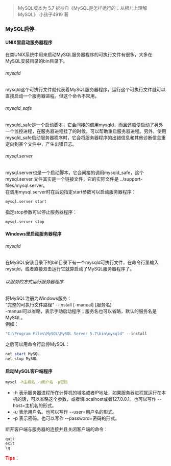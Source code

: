 > MySQL版本为 5.7
> 拆抄自《MySQL是怎样运行的：从根儿上理解MySQL》 小孩子4919 著

### MySQL启停
#### UNIX里启动服务器程序
在类UNIX系统中用来启动MySQL服务器程序的可执行文件有很多，大多在MySQL安装目录的bin目录下。

###### mysqld
mysqld这个可执行文件就代表着MySQL服务器程序，运行这个可执行文件就可以直接启动一个服务器进程。但这个命令不常用。

###### mysqld_safe
mysqld_safe是一个启动脚本，它会间接的调用mysqld，而且还顺便启动了另外一个监控进程，在服务器进程挂了的时候，可以帮助重启服务器进程。另外，使用mysqld_safe启动服务器程序时，它会将服务器程序的出错信息和其他诊断信息重定向到某个文件中，产生出错日志。

###### mysql.server
mysql.server也是一个启动脚本，它会间接的调用mysqld_safe，这个 mysql.server 文件其实是一个链接文件，它的实际文件是 ../support-files/mysql.server。  
在调用mysql.server时在后边指定start参数可以启动服务器程序：

```bash
mysql.server start
```

指定stop参数可以停止服务器程序：

```bash
mysql.server stop
```

#### Windows里启动服务器程序

###### mysqld
在MySQL安装目录下的bin目录下有一个mysqld可执行文件，在命令行里输入mysqld，或者直接双击运行它就算启动了MySQL服务器程序了。

###### 以服务的方式运行服务器程序
将MySQL注册为Windows服务：  
"完整的可执行文件路径" --install [-manual] [服务名]  
-manual可以省略，表示手动启动程序；服务名也可以省略，默认的服务名是MySQL。  
例如：

```powershell
"C:\Program Files\MySQL\MySQL Server 5.7\bin\mysqld" --install
```

之后可以用命令行启停MySQL：

```powershell
net start MySQL
net stop MySQL
```

#### 启动MySQL客户端程序

```bash
mysql -h主机名 -u用户名 -p密码
```

- -h 表示服务器进程所在计算机的域名或者IP地址，如果服务器进程就运行在本机的话，可以省略这个参数，或者填localhost或者127.0.0.1。也可以写作 --host=主机名的形式。
- -u 表示用户名。也可以写作 --user=用户名的形式。
- -p 表示密码。也可以写作 --password=密码的形式。

断开客户端与服务器的连接并且关闭客户端的命令：

```mysql
quit
exit
\q
```

<span style="color: red;font-weight: bold;">Tips</span>：  
